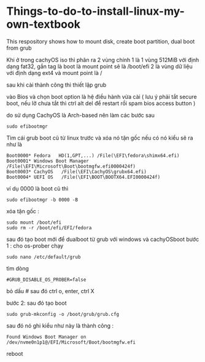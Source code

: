 # Things-to-do-to-install-linux-my-own-textbook
This respository shows how to mount disk, create boot partition, dual boot from grub





Khi ở trong cachyOS iso thì phân ra 2 vùng chính
1 là 1 vùng 512MiB với định dạng fat32, gắn tag là boot là mount point sẽ là /boot/efi
2 là vùng dữ liệu với định dạng ext4 và mount point là /


sau khi cài thành công thì thiết lập grub

vào Bios và chọn boot option là hệ điều hành vừa cài ( lưu ý phải tắt secure boot, nếu lỡ chưa tắt thì ctrl alt del để restart rồi spam bios access button )

do sử dụng CachyOS là Arch-based nên làm các bước sau


```
sudo efibootmgr
```
Tìm cái grub boot cũ từ linux trước và xóa nó tận gốc nếu có 
nó kiểu sẽ ra như là 
```
Boot0000* Fedora   HD(1,GPT,...) /File(\EFI\fedora\shimx64.efi)
Boot0001* Windows Boot Manager   /File(\EFI\Microsoft\Boot\bootmgfw.efi0000424f)
Boot0003* CachyOS   /File(\EFI\CachyOS\grubx64.efi)
Boot0004* UEFI OS   /File(\EFI\BOOT\BOOTX64.EFI0000424f)
```

ví dụ 0000 là boot cũ thì
```
sudo efibootmgr -b 0000 -B
```

xóa tận gốc :
```
sudo mount /boot/efi
sudo rm -r /boot/efi/EFI/fedora
```

sau đó tạo boot mới để dualboot từ grub với windows và cachyOSboot
bước 1 : cho os-prober chạy
```
sudo nano /etc/default/grub
```

tìm dòng
```
#GRUB_DISABLE_OS_PROBER=false
```
bỏ dấu # sau đó ctrl o, enter, ctrl X


bước 2: sau đó tạo boot 

```
sudo grub-mkconfig -o /boot/grub/grub.cfg
```

sau đó nó ghi kiểu như này là thành công :
```
Found Windows Boot Manager on /dev/nvme0n1p1@/EFI/Microsoft/Boot/bootmgfw.efi
```


reboot
